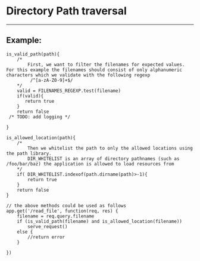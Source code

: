 # Directory Path traversal
-------

## Example:

    is_valid_path(path){
        /*
            First, we want to filter the filenames for expected values. For this example the filenames should consist of only alphanumeric characters which we validate with the following regexp
             /^[a-zA-Z0-9]+$/
        */
        valid = FILENAMES_REGEXP.test(filename)
        if(valid){
           return true
        }
        return false
     /* TODO: add logging */
      		
    }

    is_allowed_location(path){
        /*
            Then we whitelist the path to only the allowed locations using the path library.
            DIR_WHITELIST is an array of directory pathnames (such as /foo/bar/baz) the application is allowed to load resources from
        */
        if( DIR_WHITELIST.indexof(path.dirname(path)>-1){
            return true
        }
        return false
    }

    // the above methods could be used as follows
	app.get('/read_file', function(req, res) {
        filename = req.query.filename
        if (is_valid_path(filename) and is_allowed_location(filename))
            serve_request()
        else {
            //return error
        }   

    })